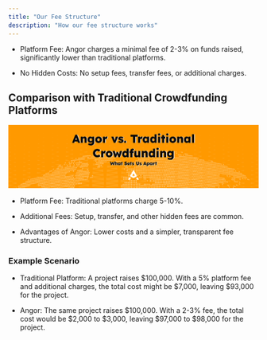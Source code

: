 ```yaml
---
title: "Our Fee Structure"
description: "How our fee structure works"
---
```


* Platform Fee: Angor charges a minimal fee of 2-3% on funds raised, significantly lower than traditional platforms.

* No Hidden Costs: No setup fees, transfer fees, or additional charges.

## Comparison with Traditional Crowdfunding Platforms
![image info](./images/Angor-Vs-Traditional-Crowdfunding.png)
* Platform Fee: Traditional platforms charge 5-10%.

* Additional Fees: Setup, transfer, and other hidden fees are common.

* Advantages of Angor: Lower costs and a simpler, transparent fee structure.

### Example Scenario

* Traditional Platform: A project raises $100,000. With a 5% platform fee and additional charges, the total cost might be $7,000, leaving $93,000 for the project.

* Angor: The same project raises $100,000. With a 2-3% fee, the total cost would be $2,000 to $3,000, leaving $97,000 to $98,000 for the project.